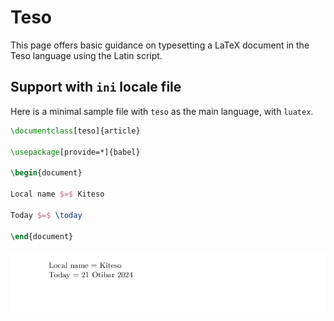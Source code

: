 # Teso

This page offers basic guidance on typesetting a LaTeX document in the
Teso language using the Latin script.

## Support with `ini` locale file

Here is a minimal sample file with `teso` as the main language, with `luatex`.

```tex
\documentclass[teso]{article}

\usepackage[provide=*]{babel}

\begin{document}

Local name $=$ Kiteso

Today $=$ \today

\end{document}
```

![](../media/locale-teso.png)